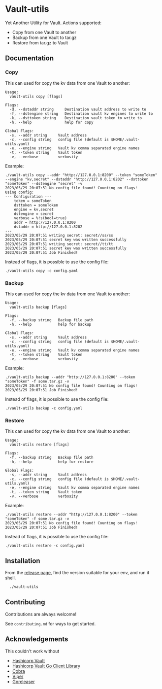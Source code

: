 
# Vault-utils

Yet Another Utility for Vault. Actions supported:
    
- Copy from one Vault to another
- Backup from one Vault to tar.gz
- Restore from tar.gz to Vault


## Documentation

### Copy
This can used for copy the kv data from one Vault to another:

```
Usage:
  vault-utils copy [flags]

Flags:
  -d, --dstaddr string     Destination vault address to write to
  -f, --dstengine string   Destination vault kv engines to write to
  -k, --dsttoken string    Destination vault token to write to
  -h, --help               help for copy

Global Flags:
  -s, --addr string     Vault address
  -c, --config string   config file (default is $HOME/.vault-utils.yaml)
  -e, --engine string   Vault kv comma separated engine names
  -t, --token string    Vault token
  -v, --verbose         verbosity
```

Example:

```
./vault-utils copy --addr "http://127.0.0.1:8200" --token "someToken" --engine "kv,secret" --dstaddr "http://127.0.0.1:8202" --dsttoken "someToken" --dstengine "secret" -v
2023/05/29 20:07:51 No config file found! Counting on flags!
Using config:
--- Configuration ---
	token = someToken
	dsttoken = someToken
	engine = kv,secret
	dstengine = secret
	verbose = %!s(bool=true)
	addr = http://127.0.0.1:8200
	dstaddr = http://127.0.0.1:8202
---
2023/05/29 20:07:51 writing secret: secret//ss/ss
2023/05/29 20:07:51 secret key was written successfully
2023/05/29 20:07:51 writing secret: secret//tt/tt
2023/05/29 20:07:51 secret key was written successfully
2023/05/29 20:07:51 Job Finished!
```

Instead of flags, it is possible to use the config file:
```
./vault-utils copy -c config.yaml
```

### Backup
This can used for copy the kv data from one Vault to another:

```
Usage:
  vault-utils backup [flags]

Flags:
  -f, --backup string   Backup file path
  -h, --help            help for backup

Global Flags:
  -s, --addr string     Vault address
  -c, --config string   config file (default is $HOME/.vault-utils.yaml)
  -e, --engine string   Vault kv comma separated engine names
  -t, --token string    Vault token
  -v, --verbose         verbosity
```

Example:

```
./vault-utils backup --addr "http://127.0.0.1:8200" --token "someToken" -f some.tar.gz -v
2023/05/29 20:07:51 No config file found! Counting on flags!
2023/05/29 20:07:51 Job Finished!
```

Instead of flags, it is possible to use the config file:
```
./vault-utils backup -c config.yaml
```

### Restore
This can used for copy the kv data from one Vault to another:

```
Usage:
  vault-utils restore [flags]

Flags:
  -f, --backup string   Backup file path
  -h, --help            help for restore

Global Flags:
  -s, --addr string     Vault address
  -c, --config string   config file (default is $HOME/.vault-utils.yaml)
  -e, --engine string   Vault kv comma separated engine names
  -t, --token string    Vault token
  -v, --verbose         verbosity
```

Example:

```
./vault-utils restore --addr "http://127.0.0.1:8200" --token "someToken" -f some.tar.gz -v
2023/05/29 20:07:51 No config file found! Counting on flags!
2023/05/29 20:07:51 Job Finished!
```

Instead of flags, it is possible to use the config file:
```
./vault-utils restore -c config.yaml
```
## Installation

From the [release page](https://github.com/ha36d/vault-utils/releases/), find the version suitable for your env, and run it shell.

```bash
  ./vault-utils
```
## Contributing

Contributions are always welcome!

See `contributing.md` for ways to get started.


## Acknowledgements

This couldn't work without

 - [Hashicorp Vault](https://github.com/hashicorp/vault)
 - [Hashicorp Vault Go Client Library](https://github.com/hashicorp/vault-client-go/)
 - [Cobra](https://github.com/spf13/cobra/)
 - [Viper](https://github.com/spf13/viper)
 - [Goreleaser](https://github.com/Goreleaser)